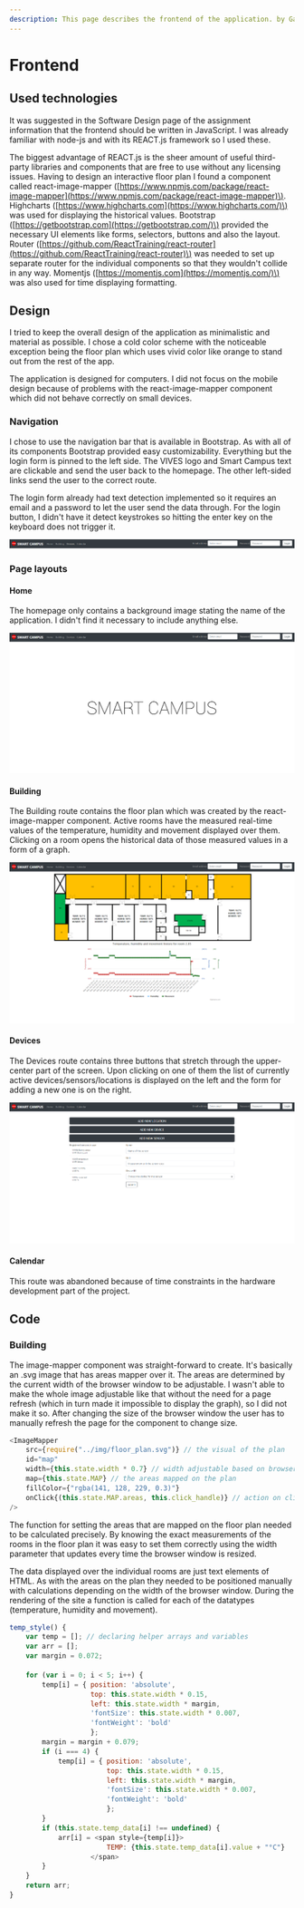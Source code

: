```yaml
---
description: This page describes the frontend of the application. by Gabriel Quirschfeld.
---
```


# Frontend

## Used technologies

It was suggested in the Software Design page of the assignment information that the frontend should be written in JavaScript. I was already familiar with node-js and with its REACT.js framework so I used these.

The biggest advantage of REACT.js is the sheer amount of useful third-party libraries and components that are free to use without any licensing issues. Having to design an interactive floor plan I found a component called react-image-mapper \([https://www.npmjs.com/package/react-image-mapper](https://www.npmjs.com/package/react-image-mapper)\). Highcharts \([https://www.highcharts.com](https://www.highcharts.com/)\) was used for displaying the historical values. Bootstrap \([https://getbootstrap.com](https://getbootstrap.com/)\) provided the necessary UI elements like forms, selectors, buttons and also the layout. Router \([https://github.com/ReactTraining/react-router](https://github.com/ReactTraining/react-router)\) was needed to set up separate router for the individual components so that they wouldn't collide in any way. Momentjs \([https://momentjs.com](https://momentjs.com/)\) was also used for time displaying formatting.

## Design

I tried to keep the overall design of the application as minimalistic and material as possible. I chose a cold color scheme with the noticeable exception being the floor plan which uses vivid color like orange to stand out from the rest of the app.

The application is designed for computers. I did not focus on the mobile design because of problems with the react-image-mapper component which did not behave correctly on small devices.

### Navigation

I chose to use the navigation bar that is available in Bootstrap. As with all of its components Bootstrap provided easy customizability. Everything but the login form is pinned to the left side. The VIVES logo and Smart Campus text are clickable and send the user back to the homepage. The other left-sided links send the user to the correct route.

The login form already had text detection implemented so it requires an email and a password to let the user send the data through. For the login button, I didn't have it detect keystrokes so hitting the enter key on the keyboard does not trigger it.

![The navbar](../.gitbook/assets/nav.png)

### Page layouts

#### Home

The homepage only contains a background image stating the name of the application. I didn't find it necessary to include anything else.

![The homepage](../.gitbook/assets/hmpg.png)

#### Building

The Building route contains the floor plan which was created by the react-image-mapper component. Active rooms have the measured real-time values of the temperature, humidity and movement displayed over them. Clicking on a room opens the historical data of those measured values in a form of a graph.

![](../.gitbook/assets/building.png)

#### Devices

The Devices route contains three buttons that stretch through the upper-center part of the screen. Upon clicking on one of them the list of currently active devices/sensors/locations is displayed on the left and the form for adding a new one is on the right.

![](../.gitbook/assets/devices.png)

#### Calendar

This route was abandoned because of time constraints in the hardware development part of the project.

## Code

### Building

The image-mapper component was straight-forward to create. It's basically an .svg image that has areas mapper over it. The areas are determined by the current width of the browser window to be adjustable. I wasn't able to make the whole image adjustable like that without the need for a page refresh \(which in turn made it impossible to display the graph\), so I did not make it so. After changing the size of the browser window the user has to manually refresh the page for the component to change size.

```javascript
<ImageMapper
    src={require("../img/floor_plan.svg")} // the visual of the plan
    id="map"
    width={this.state.width * 0.7} // width adjustable based on browser window width
    map={this.state.MAP} // the areas mapped on the plan
    fillColor={"rgba(141, 128, 229, 0.3)"}
    onClick{(this.state.MAP.areas, this.click_handle)} // action on clicking an area
/>
```

The function for setting the areas that are mapped on the floor plan needed to be calculated precisely. By knowing the exact measurements of the rooms in the floor plan it was easy to set them correctly using the width parameter that updates every time the browser window is resized.

The data displayed over the individual rooms are just text elements of HTML. As with the areas on the plan they needed to be positioned manually with calculations depending on the width of the browser window. During the rendering of the site a function is called for each of the datatypes \(temperature, humidity and movement\).

```javascript
temp_style() {
    var temp = []; // declaring helper arrays and variables
    var arr = [];
    var margin = 0.072;
    
    for (var i = 0; i < 5; i++) {
        temp[i] = { position: 'absolute',
                    top: this.state.width * 0.15,
                    left: this.state.width * margin,
                    'fontSize': this.state.width * 0.007,
                    'fontWeight': 'bold'
                    };
        margin = margin + 0.079;
        if (i === 4) {
            temp[i] = { position: 'absolute',
                        top: this.state.width * 0.15,
                        left: this.state.width * margin,
                        'fontSize': this.state.width * 0.007,
                        'fontWeight': 'bold'
                        };
        }
        if (this.state.temp_data[i] !== undefined) {
            arr[i] = <span style={temp[i]}>
                        TEMP: {this.state.temp_data[i].value + "°C"}
                    </span>
        }
    }
    return arr;
}
```

